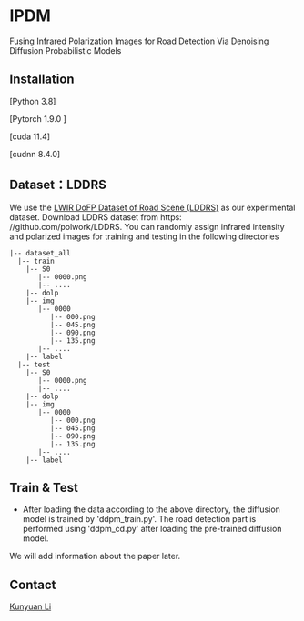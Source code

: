 # IPDM
Fusing Infrared Polarization Images for Road Detection Via Denoising Diffusion Probabilistic Models

## Installation
[Python 3.8]

[Pytorch 1.9.0 ]

[cuda 11.4]

[cudnn 8.4.0]

## Dataset：LDDRS
We use the [ LWIR DoFP Dataset of Road Scene (LDDRS)](https://github.com/polwork/LDDRS) as our experimental dataset.
Download LDDRS dataset from https: //github.com/polwork/LDDRS.
You can randomly assign infrared intensity and polarized images for training and testing in the following directories
```
|-- dataset_all
  |-- train
    |-- S0
       |-- 0000.png
       |-- ....
    |-- dolp
    |-- img
       |-- 0000
          |-- 000.png
          |-- 045.png
          |-- 090.png
          |-- 135.png
       |-- ....
    |-- label
  |-- test
    |-- S0
       |-- 0000.png
       |-- ....
    |-- dolp
    |-- img
       |-- 0000
          |-- 000.png
          |-- 045.png
          |-- 090.png
          |-- 135.png
       |-- ....
    |-- label
```    

## Train & Test
* After loading the data according to the above directory, the diffusion model is trained by 'ddpm_train.py'. The road detection part is performed using 'ddpm_cd.py' after loading the pre-trained diffusion model.

We will add information about the paper later.

## Contact

[Kunyuan Li](mailto:kunyuan@mail.hfut.edu.cn)
